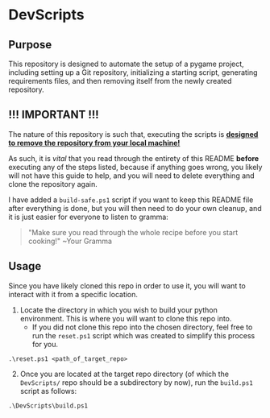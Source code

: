 # DevScripts

## Purpose
This repository is designed to automate the setup of a pygame project, including setting up a Git repository, initializing a starting script, generating requirements files, and then removing itself from the newly created repository.

## !!! IMPORTANT !!!
The nature of this repository is such that, executing the scripts is **<ins>designed to remove the repository from your local machine!</ins>**

As such, it is *vital* that you read through the entirety of this README **before** executing any of the steps listed, because if anything goes wrong, you likely will not have this guide to help, and you will need to delete everything and clone the repository again.

I have added a `build-safe.ps1` script if you want to keep this README file after everything is done, but you will then need to do your own cleanup, and it is just easier for everyone to listen to gramma:
> "Make sure you read through the whole recipe before you start cooking!" ~Your Gramma

## Usage
Since you have likely cloned this repo in order to use it, you will want to interact with it from a specific location.
1. Locate the directory in which you wish to build your python environment. This is where you will want to clone this repo into.
    - If you did not clone this repo into the chosen directory, feel free to run the `reset.ps1` script which was created to simplify this process for you.
    
```
.\reset.ps1 <path_of_target_repo>
```

2. Once you are located at the target repo directory (of which the `DevScripts/` repo should be a subdirectory by now), run the `build.ps1` script as follows:

```
.\DevScripts\build.ps1
```
